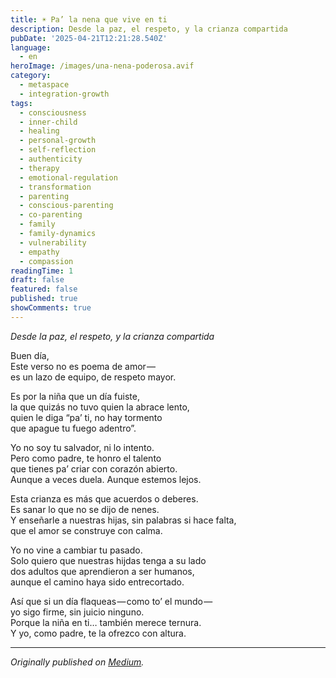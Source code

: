 ```yaml
---
title: ☀️ Pa’ la nena que vive en ti
description: Desde la paz, el respeto, y la crianza compartida
pubDate: '2025-04-21T12:21:28.540Z'
language:
  - en
heroImage: /images/una-nena-poderosa.avif
category:
  - metaspace
  - integration-growth
tags:
  - consciousness
  - inner-child
  - healing
  - personal-growth
  - self-reflection
  - authenticity
  - therapy
  - emotional-regulation
  - transformation
  - parenting
  - conscious-parenting
  - co-parenting
  - family
  - family-dynamics
  - vulnerability
  - empathy
  - compassion
readingTime: 1
draft: false
featured: false
published: true
showComments: true
---
```


_Desde la paz, el respeto, y la crianza compartida_

Buen día,<br>Este verso no es poema de amor — <br>es un lazo de equipo, de respeto mayor.

Es por la niña que un día fuiste,<br>la que quizás no tuvo quien la abrace lento,<br>quien le diga “pa’ ti, no hay tormento<br>que apague tu fuego adentro”.

Yo no soy tu salvador, ni lo intento.<br>Pero como padre, te honro el talento<br>que tienes pa’ criar con corazón abierto.<br>Aunque a veces duela. Aunque estemos lejos.

Esta crianza es más que acuerdos o deberes.<br>Es sanar lo que no se dijo de nenes.<br>Y enseñarle a nuestras hijas, sin palabras si hace falta,<br>que el amor se construye con calma.

Yo no vine a cambiar tu pasado.<br>Solo quiero que nuestras hijdas tenga a su lado<br>dos adultos que aprendieron a ser humanos,<br>aunque el camino haya sido entrecortado.

Así que si un día flaqueas — como to’ el mundo — <br>yo sigo firme, sin juicio ninguno.<br>Porque la niña en ti… también merece ternura.<br>Y yo, como padre, te la ofrezco con altura.

---

_Originally published on [Medium](https://medium.com/@wizards777/%EF%B8%8F-pa-la-nena-que-vive-en-ti-511949b6c3c0)._
